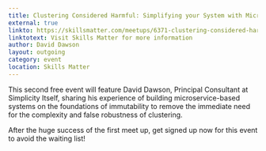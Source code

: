 ```yaml
---
title: Clustering Considered Harmful: Simplifying your System with Microservices
external: true
linkto: https://skillsmatter.com/meetups/6371-clustering-considered-harmful-simplifying-your-system-with-microservices#
linktotext: Visit Skills Matter for more information
author: David Dawson
layout: outgoing
category: event
location: Skills Matter
---
```

This second free event will feature David Dawson, Principal Consultant at Simplicity Itself, sharing his experience of building microservice-based systems on the foundations of immutability to remove the immediate need for the complexity and false robustness of clustering.

After the huge success of the first meet up, get signed up now for this event to avoid the waiting list!